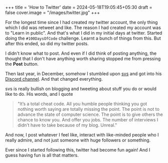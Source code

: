 +++
title = 'How to Twitter'
date = 2024-05-18T19:05:45+05:30
draft = false
cover.image = "/images/twitter.jpg"
+++

For the longest time since I had created my twitter account, the only thing which I did was retweet and like. The reason I had created my account was to "Learn in public". 
And that's what I did in my initial days at twitter. Started doing the `#100DaysOfCode` challenge. Learnt a bunch of things from this. But after this ended, so did my twitter posts. 

I didn't know what to post. And even if I did think of posting anything, the thought that I don't have anything worth sharing stopped me from pressing the **Post** button.

Then last year, in December, somehow I stumbled upon [svs](https://x.com/_svs_) and got into his [Discord channel](https://discord.gg/aqpg5hjg). And that changed everything.

svs is really bullish on blogging and tweeting about stuff you do or would like to do. His words, and I quote 
> "It’s a total cheat code. All you humble people thinking you got nothing worth saying are totally missing the point. The point is not to advance the state of computer science. The point is to give others the chance to know you. And offer you jobs. The number of interviews I didn’t have to take because of my blog. Unreal."

And now, I post whatever I feel like, interact with like-minded people who I really admire, and not just someone with huge followers or something. 

Ever since I started following this, twitter had become fun again! And I guess having fun is all that matters.


